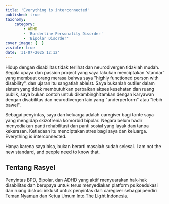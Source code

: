 ```yaml
---
title: 'Everything is interconnected'
published: true
taxonomy:
    category:
        - ADHD
        - 'Borderline Personality Disorder'
        - 'Bipolar Disorder'
cover_image: {  }
visible: true
date: '31-07-2025 12:12'
---
```


Hidup dengan disabilitas tidak terlihat dan neurodivergen tidaklah mudah. Segala upaya dan passion project yang saya lakukan menciptakan 'standar' yang membuat orang merasa bahwa saya "highly functioned person with disability", dan ujaran itu sangatlah ableist. Saya bukanlah outlier dalam sistem yang tidak membutuhkan perbaikan akses kesehatan dan ruang publik, saya bukan contoh untuk dikambinghitamkan dengan karyawan dengan disabilitas dan neurodivergen lain yang "underperform" atau "lebih bawel". 

Sebagai penyintas, saya dan keluarga adalah caregiver bagi tante saya yang mengidap skizofrenia komorbid bipolar. Negara belum hadir menyediakan panti rehabilitasi dan panti sosial yang layak dan tanpa kekerasan. Ketiadaan itu menciptakan stres bagi saya dan keluarga. Everything is interconnected.

Hanya karena saya bisa, bukan berarti masalah sudah selesai. I am not the new standard, and people need to know that.

## Tentang Rasyel
Penyintas BPD, Bipolar, dan ADHD yang aktif menyuarakan hak-hak disabilitas dan berupaya untuk terus menyediakan platform psikoedukasi dan ruang diskusi inklusif untuk penyintas dan caregiver sebagai pendiri [Teman Nyaman](https://www.instagram.com/temannyamanid) dan Ketua Umum [Into The Light Indonesia](https://www.instagram.com/intothelightid).